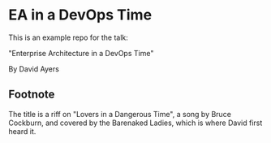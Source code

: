EA in a DevOps Time
===================

This is an example repo for the talk:

"Enterprise Architecture in a DevOps Time"

By David Ayers


Footnote
--------

The title is a riff on "Lovers in a Dangerous Time", a song by Bruce Cockburn, and covered by the Barenaked Ladies, which is where David first heard it.